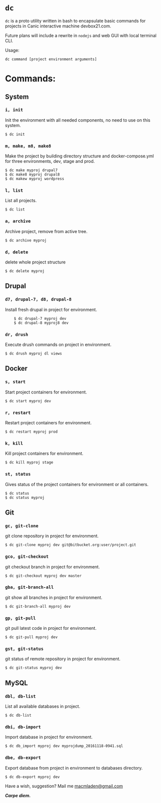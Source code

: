 # `dc`

`dc` is a proto utility written in bash to encapsulate basic commands for projects in Canic interactive machine devbox21.com.

Future plans will include a rewrite in `nodejs` and web GUI with local terminal CLI.

Usage:

    dc command [project environment arguments]

# Commands:

## System

### `i, init`

Init the environment with all needed components, no need to use on this system.

```
$ dc init
```

### `m, make, m8, make8`

Make the project by building directory structure and docker-compose.yml for three environments, dev, stage and prod.

```
$ dc make myproj drupal7
$ dc make8 myproj drupal8
$ dc makew myproj wordpress
```

### `l, list`

List all projects.

```
$ dc list
```

### `a, archive`

Archive project, remove from active tree.

```
$ dc archive myproj
```

### `d, delete`

delete whole project structure

```
$ dc delete myproj
```

## Drupal

### `d7, drupal-7, d8, drupal-8`

Install fresh drupal in project for environment.

```
    $ dc drupal-7 myproj dev
    $ dc drupal-8 myproj8 dev
```

### `dr, drush`

Execute drush commands on project in environment.

```
$ dc drush myproj dl views
```

## Docker

### `s, start`

Start project containers for environment.

```
$ dc start myproj dev
```

### `r, restart`

Restart project containers for environment.

```
$ dc restart myproj prod
```

### `k, kill`

Kill project containers for environment.

```
$ dc kill myproj stage
```

### `st, status`

Gives status of the project containers for environment or all containers.

```
$ dc status
$ dc status myproj
```

## Git

### `gc, git-clone`

git clone repository in project for environment.

```
$ dc git-clone myproj dev git@bitbucket.org:user/project.git
```

### `gco, git-checkout`

git checkout branch in project for environment.

```
$ dc git-checkout myproj dev master
```

### `gba, git-branch-all`

git show all branches in project for environment.

```
$ dc git-branch-all myproj dev
```

### `gp, git-pull`

git pull latest code in project for environment.

```
$ dc git-pull myproj dev
```

### `gst, git-status`

git status of remote repository in project for environment.

```
$ dc git-status myproj dev
```

## MySQL

### `dbl, db-list`

List all available databases in project.

```
$ dc db-list
```

### `dbi, db-import`

Import database in project for environment.

```
$ dc db_import myproj dev myprojdump_20161118-0941.sql
```

### `dbe, db-export`

Export database from project in environment to databases directory.

```
$ dc db-export myproj dev
```

Have a wish, suggestion? Mail me macmladen@gmail.com

_**Carpe diem.**_
